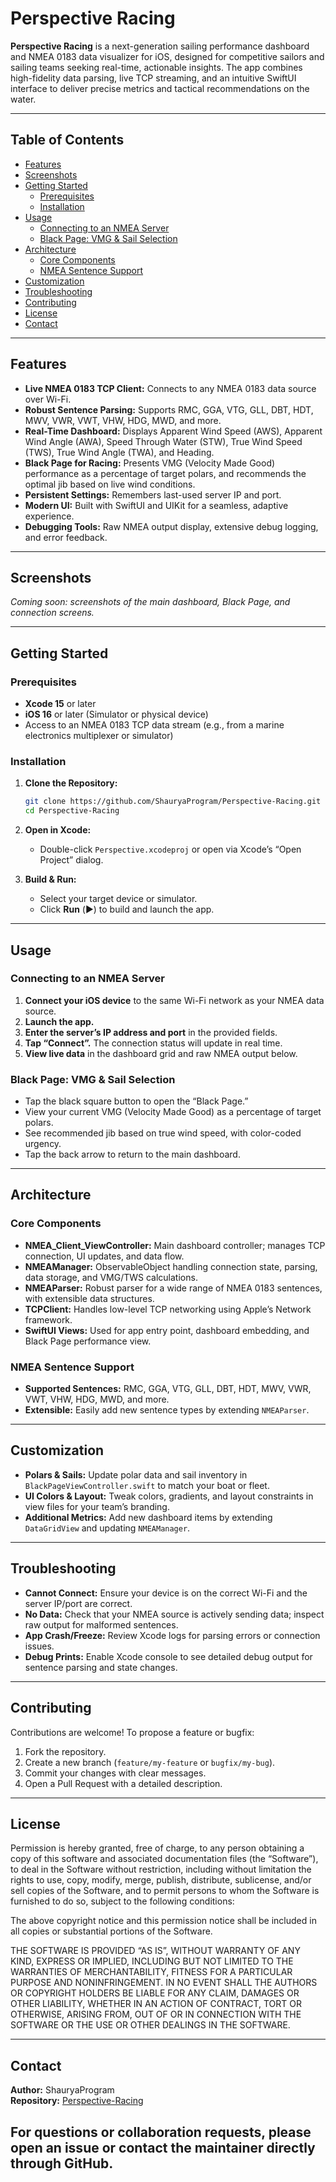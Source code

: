 # Perspective Racing

**Perspective Racing** is a next-generation sailing performance dashboard and NMEA 0183 data visualizer for iOS, designed for competitive sailors and sailing teams seeking real-time, actionable insights. The app combines high-fidelity data parsing, live TCP streaming, and an intuitive SwiftUI interface to deliver precise metrics and tactical recommendations on the water.

---

## Table of Contents

- [Features](#features)
- [Screenshots](#screenshots)
- [Getting Started](#getting-started)
  - [Prerequisites](#prerequisites)
  - [Installation](#installation)
- [Usage](#usage)
  - [Connecting to an NMEA Server](#connecting-to-an-nmea-server)
  - [Black Page: VMG & Sail Selection](#black-page-vmg--sail-selection)
- [Architecture](#architecture)
  - [Core Components](#core-components)
  - [NMEA Sentence Support](#nmea-sentence-support)
- [Customization](#customization)
- [Troubleshooting](#troubleshooting)
- [Contributing](#contributing)
- [License](#license)
- [Contact](#contact)

---

## Features

- **Live NMEA 0183 TCP Client:** Connects to any NMEA 0183 data source over Wi-Fi.
- **Robust Sentence Parsing:** Supports RMC, GGA, VTG, GLL, DBT, HDT, MWV, VWR, VWT, VHW, HDG, MWD, and more.
- **Real-Time Dashboard:** Displays Apparent Wind Speed (AWS), Apparent Wind Angle (AWA), Speed Through Water (STW), True Wind Speed (TWS), True Wind Angle (TWA), and Heading.
- **Black Page for Racing:** Presents VMG (Velocity Made Good) performance as a percentage of target polars, and recommends the optimal jib based on live wind conditions.
- **Persistent Settings:** Remembers last-used server IP and port.
- **Modern UI:** Built with SwiftUI and UIKit for a seamless, adaptive experience.
- **Debugging Tools:** Raw NMEA output display, extensive debug logging, and error feedback.

---

## Screenshots

*Coming soon: screenshots of the main dashboard, Black Page, and connection screens.*

---

## Getting Started

### Prerequisites

- **Xcode 15** or later
- **iOS 16** or later (Simulator or physical device)
- Access to an NMEA 0183 TCP data stream (e.g., from a marine electronics multiplexer or simulator)

### Installation

1. **Clone the Repository:**
   ```sh
   git clone https://github.com/ShauryaProgram/Perspective-Racing.git
   cd Perspective-Racing
   ```

2. **Open in Xcode:**
   - Double-click `Perspective.xcodeproj` or open via Xcode’s “Open Project” dialog.

3. **Build & Run:**
   - Select your target device or simulator.
   - Click **Run** (▶️) to build and launch the app.

---

## Usage

### Connecting to an NMEA Server

1. **Connect your iOS device** to the same Wi-Fi network as your NMEA data source.
2. **Launch the app.**
3. **Enter the server’s IP address and port** in the provided fields.
4. **Tap “Connect”.** The connection status will update in real time.
5. **View live data** in the dashboard grid and raw NMEA output below.

### Black Page: VMG & Sail Selection

- Tap the black square button to open the “Black Page.”
- View your current VMG (Velocity Made Good) as a percentage of target polars.
- See recommended jib based on true wind speed, with color-coded urgency.
- Tap the back arrow to return to the main dashboard.

---

## Architecture

### Core Components

- **NMEA_Client_ViewController:** Main dashboard controller; manages TCP connection, UI updates, and data flow.
- **NMEAManager:** ObservableObject handling connection state, parsing, data storage, and VMG/TWS calculations.
- **NMEAParser:** Robust parser for a wide range of NMEA 0183 sentences, with extensible data structures.
- **TCPClient:** Handles low-level TCP networking using Apple’s Network framework.
- **SwiftUI Views:** Used for app entry point, dashboard embedding, and Black Page performance view.

### NMEA Sentence Support

- **Supported Sentences:** RMC, GGA, VTG, GLL, DBT, HDT, MWV, VWR, VWT, VHW, HDG, MWD, and more.
- **Extensible:** Easily add new sentence types by extending `NMEAParser`.

---

## Customization

- **Polars & Sails:** Update polar data and sail inventory in `BlackPageViewController.swift` to match your boat or fleet.
- **UI Colors & Layout:** Tweak colors, gradients, and layout constraints in view files for your team’s branding.
- **Additional Metrics:** Add new dashboard items by extending `DataGridView` and updating `NMEAManager`.

---

## Troubleshooting

- **Cannot Connect:** Ensure your device is on the correct Wi-Fi and the server IP/port are correct.
- **No Data:** Check that your NMEA source is actively sending data; inspect raw output for malformed sentences.
- **App Crash/Freeze:** Review Xcode logs for parsing errors or connection issues.
- **Debug Prints:** Enable Xcode console to see detailed debug output for sentence parsing and state changes.

---

## Contributing

Contributions are welcome! To propose a feature or bugfix:

1. Fork the repository.
2. Create a new branch (`feature/my-feature` or `bugfix/my-bug`).
3. Commit your changes with clear messages.
4. Open a Pull Request with a detailed description.

---

## License

Permission is hereby granted, free of charge, to any person obtaining a copy
of this software and associated documentation files (the “Software”), to deal
in the Software without restriction, including without limitation the rights
to use, copy, modify, merge, publish, distribute, sublicense, and/or sell
copies of the Software, and to permit persons to whom the Software is
furnished to do so, subject to the following conditions:

The above copyright notice and this permission notice shall be included in all
copies or substantial portions of the Software.

THE SOFTWARE IS PROVIDED “AS IS”, WITHOUT WARRANTY OF ANY KIND, EXPRESS OR
IMPLIED, INCLUDING BUT NOT LIMITED TO THE WARRANTIES OF MERCHANTABILITY,
FITNESS FOR A PARTICULAR PURPOSE AND NONINFRINGEMENT. IN NO EVENT SHALL THE
AUTHORS OR COPYRIGHT HOLDERS BE LIABLE FOR ANY CLAIM, DAMAGES OR OTHER
LIABILITY, WHETHER IN AN ACTION OF CONTRACT, TORT OR OTHERWISE, ARISING FROM,
OUT OF OR IN CONNECTION WITH THE SOFTWARE OR THE USE OR OTHER DEALINGS IN THE
SOFTWARE.

---

## Contact

**Author:** ShauryaProgram  
**Repository:** [Perspective-Racing](https://github.com/ShauryaProgram/Perspective-Racing)  

For questions or collaboration requests, please open an issue or contact the maintainer directly through GitHub.
---
